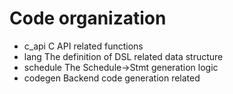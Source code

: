 # Code organization

- c_api  C API related functions
- lang The definition of DSL related data structure
- schedule The Schedule->Stmt generation logic
- codegen Backend code generation related
